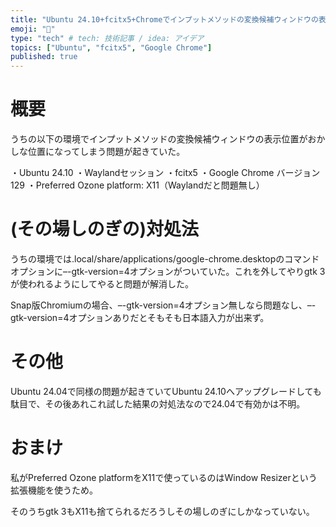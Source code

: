 ```yaml
---
title: "Ubuntu 24.10+fcitx5+Chromeでインプットメソッドの変換候補ウィンドウの表示位置がおかしい問題の対処法"
emoji: "🐷"
type: "tech" # tech: 技術記事 / idea: アイデア
topics: ["Ubuntu", "fcitx5", "Google Chrome"]
published: true
---
```

# 概要

うちの以下の環境でインプットメソッドの変換候補ウィンドウの表示位置がおかしな位置になってしまう問題が起きていた。

・Ubuntu 24.10
・Waylandセッション
・fcitx5
・Google Chrome バージョン129
・Preferred Ozone platform: X11（Waylandだと問題無し）

# (その場しのぎの)対処法

うちの環境では.local/share/applications/google-chrome.desktopのコマンドオプションに–-gtk-version=4オプションがついていた。これを外してやりgtk 3が使われるようにしてやると問題が解消した。

Snap版Chromiumの場合、–-gtk-version=4オプション無しなら問題なし、–-gtk-version=4オプションありだとそもそも日本語入力が出来ず。

# その他

Ubuntu 24.04で同様の問題が起きていてUbuntu 24.10へアップグレードしても駄目で、その後あれこれ試した結果の対処法なので24.04で有効かは不明。

# おまけ

私がPreferred Ozone platformをX11で使っているのはWindow Resizerという拡張機能を使うため。

そのうちgtk 3もX11も捨てられるだろうしその場しのぎにしかなっていない。
